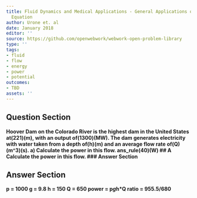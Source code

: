 ```yaml
---
title: Fluid Dynamics and Medical Applications - General Applications of Bernoullis
  Equation
author: Urone et. al
date: January 2018
editor: ''
source: https://github.com/openwebwork/webwork-open-problem-library
type: ''
tags:
- fluid
- flow
- energy
- power
- potential
outcomes:
- TBD
assets: ''
---
```


## Question Section 

<b>
Hoover Dam on the Colorado River is the highest dam in the United States at(221)(m), with an output of(1300)(MW). The dam generates electricity with water taken from a depth of(h)(m) and an average flow rate of(Q)(m^3)(s). 
a) Calculate the power in this flow. 
ans_rule(40)(W)
## A
Calculate the power in this flow. 
### Answer Section


## Answer Section

p = 1000
g = 9.8
h = 150
Q = 650
power = p*g*h*Q
ratio = 955.5/680